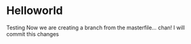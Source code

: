 # Helloworld
Testing
Now we are creating a branch from the masterfile... chan!
I will commit this changes
